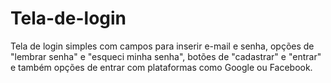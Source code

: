 # Tela-de-login
Tela de login simples com campos para inserir e-mail e senha, opções de "lembrar senha" e "esqueci minha senha", botões de "cadastrar" e "entrar" e também opções de entrar com plataformas como Google ou Facebook.
